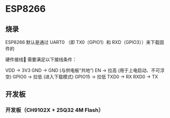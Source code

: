 # ESP8266

## 烧录

ESP8266 默认是通过 UART0 （即 TX0（GPIO1）和 RXD（GPIO3））来下载固件的

硬件接线
需要满足以下接线条件：

VDD     -> 3V3
GND     -> GND   (与供电板“共地”)
EN      -> 拉高   (用于上电启动、不可浮空)
GPIO0   -> 拉低   (进入下载模式)
GPIO15  -> 拉低
TXD0    -> RX
RXD0    -> TX

## 开发板

### 开发板（CH9102X + 25Q32 4M Flash）